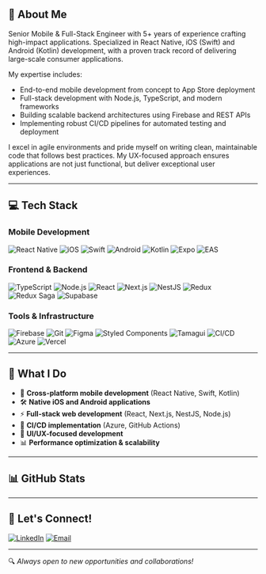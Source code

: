 ## 🚀 About Me

Senior Mobile & Full-Stack Engineer with 5+ years of experience crafting high-impact applications. Specialized in React Native, iOS (Swift) and Android (Kotlin) development, with a proven track record of delivering large-scale consumer applications.

My expertise includes:
- End-to-end mobile development from concept to App Store deployment
- Full-stack development with Node.js, TypeScript, and modern frameworks
- Building scalable backend architectures using Firebase and REST APIs
- Implementing robust CI/CD pipelines for automated testing and deployment

I excel in agile environments and pride myself on writing clean, maintainable code that follows best practices. My UX-focused approach ensures applications are not just functional, but deliver exceptional user experiences.

---

## 💻 Tech Stack

### **Mobile Development**
![React Native](https://img.shields.io/badge/React_Native-20232A?style=for-the-badge&logo=react&logoColor=61DAFB)
![iOS](https://img.shields.io/badge/iOS-000000?style=for-the-badge&logo=ios&logoColor=white)
![Swift](https://img.shields.io/badge/Swift-FA7343?style=for-the-badge&logo=swift&logoColor=white)
![Android](https://img.shields.io/badge/Android-3DDC84?style=for-the-badge&logo=android&logoColor=white)
![Kotlin](https://img.shields.io/badge/Kotlin-0095D5?style=for-the-badge&logo=kotlin&logoColor=white)
![Expo](https://img.shields.io/badge/Expo-000020?style=for-the-badge&logo=expo&logoColor=white)
![EAS](https://img.shields.io/badge/EAS-4630EB?style=for-the-badge&logo=expo&logoColor=white)

### **Frontend & Backend**
![TypeScript](https://img.shields.io/badge/TypeScript-007ACC?style=for-the-badge&logo=typescript&logoColor=white)
![Node.js](https://img.shields.io/badge/Node.js-43853D?style=for-the-badge&logo=node.js&logoColor=white)
![React](https://img.shields.io/badge/React-20232A?style=for-the-badge&logo=react&logoColor=61DAFB)
![Next.js](https://img.shields.io/badge/Next.js-000000?style=for-the-badge&logo=next.js&logoColor=white)
![NestJS](https://img.shields.io/badge/NestJS-E0234E?style=for-the-badge&logo=nestjs&logoColor=white)
![Redux](https://img.shields.io/badge/Redux-593D88?style=for-the-badge&logo=redux&logoColor=white)
![Redux Saga](https://img.shields.io/badge/Redux_Saga-999999?style=for-the-badge&logo=redux-saga&logoColor=white)
![Supabase](https://img.shields.io/badge/Supabase-3ECF8E?style=for-the-badge&logo=supabase&logoColor=white)

### **Tools & Infrastructure**
![Firebase](https://img.shields.io/badge/Firebase-FFCA28?style=for-the-badge&logo=firebase&logoColor=black)
![Git](https://img.shields.io/badge/GIT-E44C30?style=for-the-badge&logo=git&logoColor=white)
![Figma](https://img.shields.io/badge/Figma-F24E1E?style=for-the-badge&logo=figma&logoColor=white)
![Styled Components](https://img.shields.io/badge/styled--components-DB7093?style=for-the-badge&logo=styled-components&logoColor=white)
![Tamagui](https://img.shields.io/badge/Tamagui-38B2AC?style=for-the-badge&logo=tamagui&logoColor=white)
![CI/CD](https://img.shields.io/badge/CI/CD-2088FF?style=for-the-badge&logo=github-actions&logoColor=white)
![Azure](https://img.shields.io/badge/Azure-0078D4?style=for-the-badge&logo=microsoft-azure&logoColor=white)
![Vercel](https://img.shields.io/badge/Vercel-000000?style=for-the-badge&logo=vercel&logoColor=white)

---

## 🎯 What I Do

- 📱 **Cross-platform mobile development** (React Native, Swift, Kotlin)
- 🛠 **Native iOS and Android applications**
- ⚡ **Full-stack web development** (React, Next.js, NestJS, Node.js)
- 🔄 **CI/CD implementation** (Azure, GitHub Actions)
- 🎨 **UI/UX-focused development**
- 📊 **Performance optimization & scalability**

---

## 📊 GitHub Stats

---

## 🤝 Let's Connect!

[![LinkedIn](https://img.shields.io/badge/LinkedIn-0077B5?style=for-the-badge&logo=linkedin&logoColor=white)](https://www.linkedin.com/in/pedro-duca)
[![Email](https://img.shields.io/badge/Email-D14836?style=for-the-badge&logo=gmail&logoColor=white)](mailto:pedrohduca@hotmail.com)

---

🔍 *Always open to new opportunities and collaborations!*
